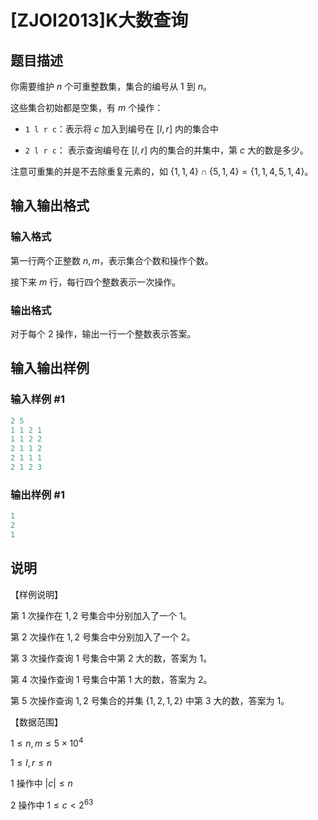 # [ZJOI2013]K大数查询

## 题目描述

你需要维护 $n$ 个可重整数集，集合的编号从 $1$ 到 $n$。

这些集合初始都是空集，有 $m$ 个操作：

- `1 l r c`：表示将 $c$ 加入到编号在 $[l,r]$ 内的集合中

- `2 l r c`： 表示查询编号在 $[l,r]$ 内的集合的并集中，第 $c$ 大的数是多少。

注意可重集的并是不去除重复元素的，如 $\{ 1,1,4 \} \cap \{5,1,4\} = \{ 1,1,4,5,1,4 \}$。

## 输入输出格式

### 输入格式

第一行两个正整数 $n,m$，表示集合个数和操作个数。

接下来 $m$ 行，每行四个整数表示一次操作。

### 输出格式

对于每个 $2$ 操作，输出一行一个整数表示答案。

## 输入输出样例

### 输入样例 #1

```cpp
2 5
1 1 2 1
1 1 2 2
2 1 1 2
2 1 1 1
2 1 2 3
```


### 输出样例 #1

```cpp
1
2
1
```


## 说明

【样例说明】

第 $1$ 次操作在 $1,2$ 号集合中分别加入了一个 $1$。

第 $2$ 次操作在 $1,2$ 号集合中分别加入了一个 $2$。

第 $3$ 次操作查询 $1$ 号集合中第 $2$ 大的数，答案为 $1$。

第 $4$ 次操作查询 $1$ 号集合中第 $1$ 大的数，答案为 $2$。

第 $5$ 次操作查询 $1,2$ 号集合的并集 $\{1,2,1,2\}$ 中第 $3$ 大的数，答案为 $1$。

【数据范围】

$1 \le n,m \le 5\times 10^4$

$1\le l,r \le n$

$1$ 操作中 $|c|\le n$

$2$ 操作中 $1\le c < 2^{63}$

